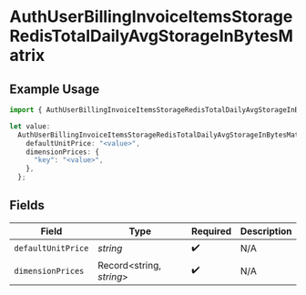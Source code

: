 # AuthUserBillingInvoiceItemsStorageRedisTotalDailyAvgStorageInBytesMatrix

## Example Usage

```typescript
import { AuthUserBillingInvoiceItemsStorageRedisTotalDailyAvgStorageInBytesMatrix } from "@simplesagar/vercel/models/authuser.js";

let value:
  AuthUserBillingInvoiceItemsStorageRedisTotalDailyAvgStorageInBytesMatrix = {
    defaultUnitPrice: "<value>",
    dimensionPrices: {
      "key": "<value>",
    },
  };
```

## Fields

| Field                    | Type                     | Required                 | Description              |
| ------------------------ | ------------------------ | ------------------------ | ------------------------ |
| `defaultUnitPrice`       | *string*                 | :heavy_check_mark:       | N/A                      |
| `dimensionPrices`        | Record<string, *string*> | :heavy_check_mark:       | N/A                      |